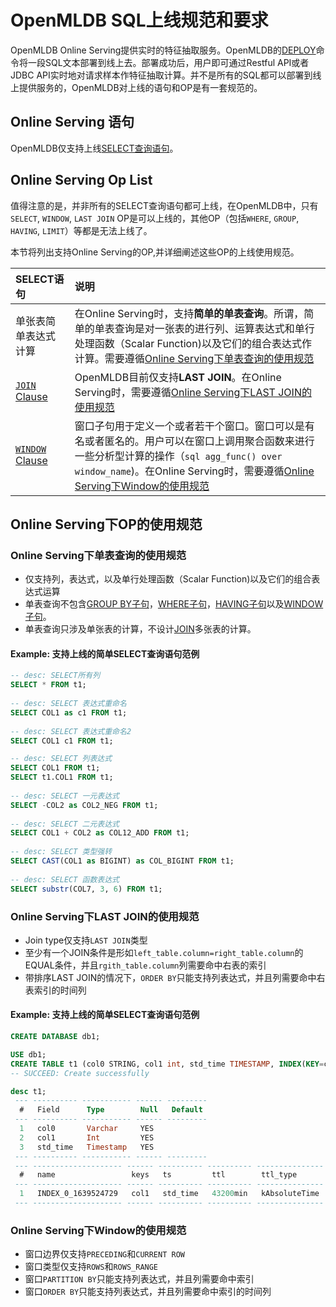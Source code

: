 # OpenMLDB SQL上线规范和要求

OpenMLDB Online Serving提供实时的特征抽取服务。OpenMLDB的[DEPLOY](../deployment_manage/DEPLOY_STATEMENT.md)命令将一段SQL文本部署到线上去。部署成功后，用户即可通过Restful API或者JDBC API实时地对请求样本作特征抽取计算。并不是所有的SQL都可以部署到线上提供服务的，OpenMLDB对上线的语句和OP是有一套规范的。

## Online Serving 语句

OpenMLDB仅支持上线[SELECT查询语句](../dql/SELECT_STATEMENT.md)。

## Online Serving Op List

值得注意的是，并非所有的SELECT查询语句都可上线，在OpenMLDB中，只有`SELECT`, `WINDOW`, `LAST JOIN` OP是可以上线的，其他OP（包括`WHERE`, `GROUP`, `HAVING`, `LIMIT`）等都是无法上线了。

本节将列出支持Online Serving的OP,并详细阐述这些OP的上线使用规范。

| SELECT语句                                 | 说明                                                         |
| :----------------------------------------- | :----------------------------------------------------------- |
| 单张表简单表达式计算                       | 在Online Serving时，支持**简单的单表查询**。所谓，简单的单表查询是对一张表的进行列、运算表达式和单行处理函数（Scalar Function)以及它们的组合表达式作计算。需要遵循[Online Serving下单表查询的使用规范](#online-serving下单表查询的使用规范) |
| [`JOIN` Clause](../dql/JOIN_CLAUSE.md)     | OpenMLDB目前仅支持**LAST JOIN**。在Online Serving时，需要遵循[Online Serving下LAST JOIN的使用规范](#online-serving下last-join的使用规范) |
| [`WINDOW` Clause](../dql/WINDOW_CLAUSE.md) | 窗口子句用于定义一个或者若干个窗口。窗口可以是有名或者匿名的。用户可以在窗口上调用聚合函数来进行一些分析型计算的操作（```sql agg_func() over window_name```)。在Online Serving时，需要遵循[Online Serving下Window的使用规范](#online-serving下window的使用规范) |

## Online Serving下OP的使用规范

### Online Serving下单表查询的使用规范

- 仅支持列，表达式，以及单行处理函数（Scalar Function)以及它们的组合表达式运算
- 单表查询不包含[GROUP BY子句](../dql/JOIN_CLAUSE.md)，[WHERE子句](../dql/WHERE_CLAUSE.md)，[HAVING子句](../dql/HAVING_CLAUSE.md)以及[WINDOW子句](../dql/WINDOW_CLAUSE.md)。
- 单表查询只涉及单张表的计算，不设计[JOIN](../dql/JOIN_CLAUSE.md)多张表的计算。

#### Example: 支持上线的简单SELECT查询语句范例

```sql
-- desc: SELECT所有列
SELECT * FROM t1;
  
-- desc: SELECT 表达式重命名
SELECT COL1 as c1 FROM t1;
 
-- desc: SELECT 表达式重命名2
SELECT COL1 c1 FROM t1;

-- desc: SELECT 列表达式
SELECT COL1 FROM t1;
SELECT t1.COL1 FROM t1;
 
-- desc: SELECT 一元表达式
SELECT -COL2 as COL2_NEG FROM t1;
  
-- desc: SELECT 二元表达式
SELECT COL1 + COL2 as COL12_ADD FROM t1;
 
-- desc: SELECT 类型强转 
SELECT CAST(COL1 as BIGINT) as COL_BIGINT FROM t1;
  
-- desc: SELECT 函数表达式
SELECT substr(COL7, 3, 6) FROM t1;
```

### Online Serving下LAST JOIN的使用规范

- Join type仅支持`LAST JOIN`类型
- 至少有一个JOIN条件是形如`left_table.column=right_table.column`的EQUAL条件，并且`rgith_table.column`列需要命中右表的索引
- 带排序LAST JOIN的情况下，`ORDER BY`只能支持列表达式，并且列需要命中右表索引的时间列

#### Example: 支持上线的简单SELECT查询语句范例



```sql
CREATE DATABASE db1;

USE db1;
CREATE TABLE t1 (col0 STRING, col1 int, std_time TIMESTAMP, INDEX(KEY=col1, TS=std_time, TTL_TYPE=absolute, TTL=30d));
-- SUCCEED: Create successfully

desc t1;
 --- ---------- ----------- ------ --------- 
  #   Field      Type        Null   Default  
 --- ---------- ----------- ------ --------- 
  1   col0       Varchar     YES             
  2   col1       Int         YES             
  3   std_time   Timestamp   YES             
 --- ---------- ----------- ------ --------- 
 --- -------------------- ------ ---------- ---------- --------------- 
  #   name                 keys   ts         ttl        ttl_type       
 --- -------------------- ------ ---------- ---------- --------------- 
  1   INDEX_0_1639524729   col1   std_time   43200min   kAbsoluteTime  
 --- -------------------- ------ ---------- ---------- --------------- 
```
### Online Serving下Window的使用规范

- 窗口边界仅支持`PRECEDING`和`CURRENT ROW`
- 窗口类型仅支持`ROWS`和`ROWS_RANGE`
- 窗口`PARTITION BY`只能支持列表达式，并且列需要命中索引
- 窗口`ORDER BY`只能支持列表达式，并且列需要命中索引的时间列

